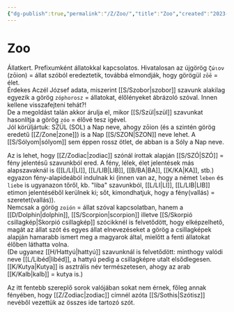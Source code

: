 ```yaml
---
{"dg-publish":true,"permalink":"/Z/Zoo/","title":"Zoo","created":"2023-11-13T03:12","updated":"2024-10-26T00:53"}
---
```



# Zoo

Állatkert. Prefixumként állatokkal kapcsolatos. Hivatalosan az újgörög `ζώιoν` (zōion) = állat szóból eredeztetik, továbbá elmondják, hogy görögül `zōē` = élet.  
Érdekes Aczél József adata, miszerint [[S/Szobor\|szobor]] szavunk alakilag egyezik a görög `zóphorosz` = állatokat, élőlényeket ábrázoló szóval. Innen kellene visszafejteni tehát?!  
De a megoldást talán akkor árulja el, mikor [[S/Szül\|szül]] szavunkat hasonlítja a görög `zóo` = élővé tesz igével.  
Jól körüljártuk: SZÜL (SOL) a Nap neve, ahogy zōion (és a szintén görög eredetű [[Z/Zone\|zone]]) is a Nap [[S/SZON\|SZON]] neve lehet. A [[S/Sólyom\|sólyom]] sem éppen rossz ötlet, de abban is a Sóly a Nap neve.  

Az is lehet, hogy [[Z/Zodiac\|zodiac]] szónál írottak alapján [[S/SZÓ\|SZÓ]] = fény jelentésű szavunkból ered. A fény, lélek, élet jelentések más alapszavaknál is ([[L/LI\|LI]], [[L/LIB\|LIB]], [[B/BA\|BA]], [[K/KA\|KA]], stb.) egyazon fény-alapideából indulnak ki (innen van az, hogy a német `leben` és `liebe` is ugyanazon tőről, kb. "liba" szavunkból, [[L/LI\|LI]], [[L/LIB\|LIB]] etimon jelentéséből kerülnek ki; sőt, kimondhatjuk, hogy a fény(vallás) = szeretet(vallás)).  
Nemcsak a görög `zoión` = állat szóval kapcsolatban, hanem a [[D/Dolphin\|dolphin]], [[S/Scorpion\|scorpion]] illetve [[S/Skorpió csillagkép\|Skorpió csillagkép]] szócikknél is felvetődött, hogy elképzelhető, magát az állat szót és egyes állat elnevezéseket a görög a csillagképek alapján hamarabb ismert meg a magyarok által, mielőtt a fenti állatokat élőben láthatta volna.  
(De ugyanez [[H/Hattyú\|hattyú]] szavunknál is felvetődött: minthogy valódi neve [[L/Libéd\|libéd]], a hattyú pedig a csillagképre utalt elsődlegesen. [[K/Kutya\|Kutya]] is asztrális név természetesen, ahogy az arab [[K/Kalb\|kalb]] = kutya is.)  

Az itt fentebb szereplő sorok valójában sokat nem érnek, főleg annak fényében, hogy [[Z/Zodiac\|zodiac]] címnél azóta [[S/Sothis\|Szótisz]] nevéből vezettük az összes ide tartozó szót.  